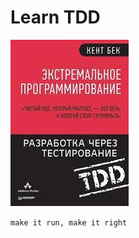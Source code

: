 # Learn TDD
![TDD](https://github.com/stanislavqq/learn_tdd/blob/main/image.jpg?raw=true)

`make it run, make it right`